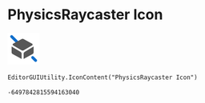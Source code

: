 # PhysicsRaycaster Icon
![](/img/PhysicsRaycaster%20Icon.png)

``` CSharp
EditorGUIUtility.IconContent("PhysicsRaycaster Icon")
```
```
-6497842815594163040
```
